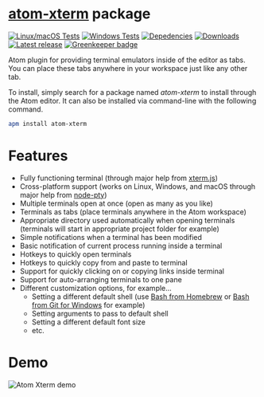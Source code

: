 # [atom-xterm](https://atom.io/packages/atom-xterm) package

[![Linux/macOS Tests](https://img.shields.io/travis/amejia1/atom-xterm/master.svg?label=Linux/macOS+Tests)](https://travis-ci.org/amejia1/atom-xterm)
[![Windows Tests](https://img.shields.io/appveyor/ci/amejia1/atom-xterm/master.svg?label=Windows+Tests)](https://ci.appveyor.com/project/amejia1/atom-xterm)
[![Depedencies](https://img.shields.io/david/amejia1/atom-xterm.svg)](https://david-dm.org/amejia1/atom-xterm)
[![Downloads](https://img.shields.io/apm/dm/atom-xterm.svg)](https://atom.io/packages/atom-xterm)
[![Latest release](https://img.shields.io/apm/v/atom-xterm.svg)](https://atom.io/packages/atom-xterm)
[![Greenkeeper badge](https://badges.greenkeeper.io/amejia1/atom-xterm.svg)](https://greenkeeper.io/)

Atom plugin for providing terminal emulators inside of the editor as tabs.
You can place these tabs anywhere in your workspace just like any other tab.

To install, simply search for a package named *atom-xterm* to install through
the Atom editor. It can also be installed via command-line with the following
command.

```bash
apm install atom-xterm
```

# Features
* Fully functioning terminal (through major help from [xterm.js](https://xtermjs.org/))
* Cross-platform support (works on Linux, Windows, and macOS through major help from [node-pty](https://www.npmjs.com/package/node-pty))
* Multiple terminals open at once (open as many as you like)
* Terminals as tabs (place terminals anywhere in the Atom workspace)
* Appropriate directory used automatically when opening terminals (terminals will start in appropriate project folder for example)
* Simple notifications when a terminal has been modified
* Basic notification of current process running inside a terminal
* Hotkeys to quickly open terminals
* Hotkeys to quickly copy from and paste to terminal
* Support for quickly clicking on or copying links inside terminal
* Support for auto-arranging terminals to one pane
* Different customization options, for example...
  * Setting a different default shell (use [Bash from Homebrew](http://brewformulas.org/Bash) or [Bash from Git for Windows](https://git-for-windows.github.io/) for example)
  * Setting arguments to pass to default shell
  * Setting a different default font size
  * etc.

# Demo
![Atom Xterm demo](https://github.com/amejia1/atom-xterm/raw/master/atom-xterm-demo.gif)
